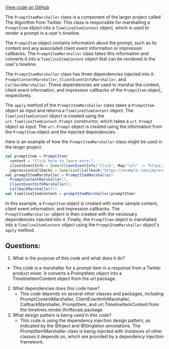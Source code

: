 [View code on GitHub](https://github.com/misbahsy/the-algorithm/product-mixer/core/src/main/scala/com/twitter/product_mixer/core/functional_component/marshaller/response/urt/item/prompt/PromptItemMarshaller.scala)

The `PromptItemMarshaller` class is a component of the larger project called The Algorithm from Twitter. This class is responsible for marshalling a `PromptItem` object into a `TimelineItemContent` object, which is used to render a prompt in a user's timeline. 

The `PromptItem` object contains information about the prompt, such as its content and any associated client event information or impression callbacks. The `PromptItemMarshaller` class takes this information and converts it into a `TimelineItemContent` object that can be rendered in the user's timeline.

The `PromptItemMarshaller` class has three dependencies injected into it: `PromptContentMarshaller`, `ClientEventInfoMarshaller`, and `CallbackMarshaller`. These dependencies are used to marshal the content, client event information, and impression callbacks of the `PromptItem` object, respectively.

The `apply` method of the `PromptItemMarshaller` class takes a `PromptItem` object as input and returns a `TimelineItemContent` object. The `TimelineItemContent` object is created using the `urt.TimelineItemContent.Prompt` constructor, which takes a `urt.Prompt` object as input. The `urt.Prompt` object is created using the information from the `PromptItem` object and the injected dependencies.

Here is an example of how the `PromptItemMarshaller` class might be used in the larger project:

```scala
val promptItem = PromptItem(
  content = "Click here to learn more!",
  clientEventInfo = Some(ClientEventInfo("click", Map("url" -> "https://example.com"))),
  impressionCallbacks = Some(List(Callback("https://example.com/impression"))))
val promptItemMarshaller = PromptItemMarshaller(
  PromptContentMarshaller(),
  ClientEventInfoMarshaller(),
  CallbackMarshaller())
val timelineItemContent = promptItemMarshaller(promptItem)
```

In this example, a `PromptItem` object is created with some sample content, client event information, and impression callbacks. The `PromptItemMarshaller` object is then created with the necessary dependencies injected into it. Finally, the `PromptItem` object is marshalled into a `TimelineItemContent` object using the `PromptItemMarshaller` object's `apply` method.
## Questions: 
 1. What is the purpose of this code and what does it do?
   - This code is a marshaller for a prompt item in a response from a Twitter product mixer. It converts a PromptItem object into a TimelineItemContent object from the urt package.
2. What dependencies does this code have?
   - This code depends on several other classes and packages, including PromptContentMarshaller, ClientEventInfoMarshaller, CallbackMarshaller, PromptItem, and urt.TimelineItemContent from the timelines.render.thriftscala package.
3. What design pattern is being used in this code?
   - This code is using the dependency injection design pattern, as indicated by the @Inject and @Singleton annotations. The PromptItemMarshaller class is being injected with instances of other classes it depends on, which are provided by a dependency injection framework.